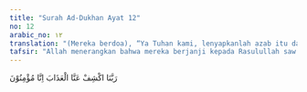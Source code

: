 ```yaml
---
title: "Surah Ad-Dukhan Ayat 12"
no: 12
arabic_no: ١٢
translation: "(Mereka berdoa), “Ya Tuhan kami, lenyapkanlah azab itu dari kami. Sungguh, kami akan beriman.”"
tafsir: "Allah menerangkan bahwa mereka berjanji kepada Rasulullah saw akan beriman kepada Allah apabila siksa yang menimpa mereka itu dilenyapkan oleh Allah. Itulah watak manusia pada umumnya apabila mereka dalam kesusahan; mereka berjanji akan bertobat dan menahan diri mereka dari hal-hal yang menyebabkan timbulnya kesusahan itu, tetapi apabila kesusahan mereka berakhir atau kesusahan mereka itu hilang lenyap, mereka kembali melakukan hal-hal yang menyebabkan adanya kesusahan itu. Diriwayatkan bahwa ketika kemarau yang menimpa kaum Quraisy begitu hebatnya. Abu Sufyan berkunjung kepada Rasulullah saw dan meminta belas kasihan darinya, serta berjanji akan beriman apabila Muhammad saw mendoakan mereka agar lepas dari kesusahan itu sehingga berakhirlah kesusahan mereka."
---
```

رَبَّنَا اكْشِفْ عَنَّا الْعَذَابَ اِنَّا مُؤْمِنُوْنَ 